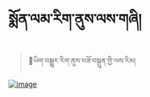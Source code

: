 # སྨོན་ལམ་རིག་ནུས་ལས་གཞི།

> 🔁ཡིག་བསྒྱུར་རིག་ནུས་བཟོ་བསྐྲུན་གྱི་ལས་རིམ།

[![image](https://user-images.githubusercontent.com/17675331/218024978-66540388-abd1-4c7f-b68e-aa4fdfaf5339.png)](https://user-images.githubusercontent.com/17675331/218024978-66540388-abd1-4c7f-b68e-aa4fdfaf5339.png)

